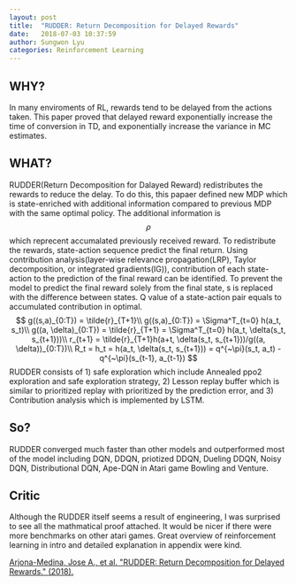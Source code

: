 ```yaml
---
layout: post
title:  "RUDDER: Return Decomposition for Delayed Rewards"
date:   2018-07-03 10:37:59
author: Sungwon Lyu
categories: Reinforcement Learning
---
```


## WHY? 
In many enviroments of RL, rewards tend to be delayed from the actions taken. This paper proved that delayed reward exponentially increase the time of conversion in TD, and exponentially increase the variance in MC estimates. 

## WHAT?
RUDDER(Return Decomposition for Dalayed Reward) redistributes the rewards to reduce the delay. To do this, this papaer defined new MDP which is state-enriched with additional information compared to previous MDP with the same optimal policy. The additional information is $$\rho$$ which reprecent accumalated previously received reward. To redistribute the rewards, state-action sequence predict the final return. Using contribution analysis(layer-wise relevance propagation(LRP), Taylor decomposition, or integrated gradients(IG)), contribution of each state-action to the prediction of the final reward can be identified. To prevent the model to predict the final reward solely from the final state, s is replaced with the difference between states. Q value of a state-action pair equals to accumulated contribution in optimal. 
$$
g((s,a)_{0:T}) = \tilde{r}_{T+1}\\
g((s,a)_{0:T}) = \Sigma^T_{t=0} h(a_t, s_t)\\
g((a, \delta)_{0:T}) = \tilde{r}_{T+1} = \Sigma^T_{t=0} h(a_t, \delta(s_t, s_{t+1}))\\
r_{t+1} = \tilde{r}_{T+1}h(a+t, \delta(s_t, s_{t+1}))/g((a, \delta))_{0:T})\\
R_t = h_t = h(a_t, \delta(s_t, s_{t+1})) = q^{~\pi}(s_t, a_t) - q^{~\pi}(s_{t-1}, a_{t-1})
$$
RUDDER consists of 1) safe exploration which include Annealed ppo2 exploration and safe exploration strategy, 2) Lesson replay buffer which is similar to prioritized replay with prioritized by the prediction error, and 3) Contribution analysis which is implemented by LSTM.

## So?
RUDDER converged much faster than other models and outperformed most of the model including DQN, DDQN, priotized DDQN, Dueling DDQN, Noisy DQN, Distributional DQN, Ape-DQN in Atari game Bowling and Venture.

## Critic
Although the RUDDER itself seems a result of engineering, I was surprised to see all the mathmatical proof attached. It would be nicer if there were more benchmarks on other atari games. Great overview of reinforcement learning in intro and detailed explanation in appendix were kind. 

[Arjona-Medina, Jose A., et al. "RUDDER: Return Decomposition for Delayed Rewards." (2018).](https://arxiv.org/abs/1806.07857)